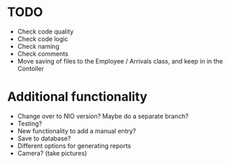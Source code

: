 # TODO
- Check code quality
- Check code logic
- Check naming
- Check comments
- Move saving of files to the Employee / Arrivals class, and keep in in the Contoller

# Additional functionality
- Change over to NIO version? Maybe do a separate branch?
- Testing?
- New functionality to add a manual entry?
- Save to database?
- Different options for generating reports
- Camera? (take pictures)
